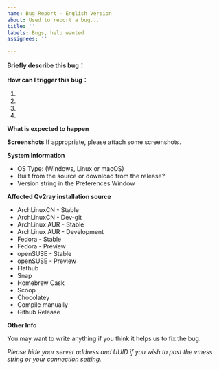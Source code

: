 ```yaml
---
name: Bug Report - English Version
about: Used to report a bug...
title: ''
labels: Bugs, help wanted
assignees: ''

---
```


**Briefly describe this bug：**

**How can I trigger this bug：**

1. 
2. 
3. 
4. 

**What is expected to happen**

**Screenshots**
If appropriate, please attach some screenshots.

**System Information**

 - OS Type: (Windows, Linux or macOS)
 - Built from the source or download from the release?
 - Version string in the Preferences Window
 
 **Affected Qv2ray installation source**
 
- ArchLinuxCN - Stable
- ArchLinuxCN - Dev-git
- ArchLinux AUR - Stable
- ArchLinux AUR - Development
- Fedora - Stable
- Fedora - Preview
- openSUSE - Stable
- openSUSE - Preview
- Flathub
- Snap
- Homebrew Cask
- Scoop
- Chocolatey
- Compile manually
- Github Release

**Other Info**

You may want to write anything if you think it helps us to fix the bug.

*Please hide your server address and UUID if you wish to post the vmess string or your connection setting.*
